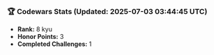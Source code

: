 ### 🏆 Codewars Stats (Updated: 2025-07-03 03:44:45 UTC)

- **Rank:** 8 kyu
- **Honor Points:** 3
- **Completed Challenges:** 1
